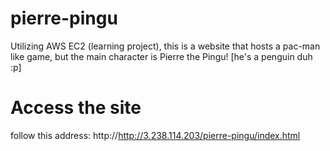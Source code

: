 # pierre-pingu
Utilizing AWS EC2 (learning project), this is a website that hosts a pac-man like game, but the main character is Pierre the Pingu! [he's a penguin duh :p]

# Access the site
follow this address: http://http://3.238.114.203/pierre-pingu/index.html
